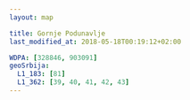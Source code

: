 ```yaml
---
layout: map

title: Gornje Podunavlje
last_modified_at: 2018-05-18T00:19:12+02:00

WDPA: [328846, 903091]
geoSrbija:
  L1_183: [81]
  L1_362: [39, 40, 41, 42, 43]
---
```

